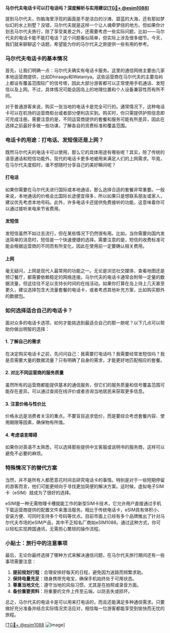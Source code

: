 **马尔代夫电话卡可以打电话吗？深度解析与实用建议[[TG💪+ @esim1088](https://t.me/s/esim1088)]**

提到马尔代夫，你脑海里浮现的画面是不是洁白的沙滩、碧蓝的大海，还有那如梦似幻的水上别墅？没错，马尔代夫就是这样一个让人魂牵梦绕的地方。但如果你计划去马尔代夫旅行，除了享受美景之外，还需要考虑一些实际问题，比如——马尔代夫的电话卡能不能打电话？这个问题看似简单，但实际上涉及很多细节。今天，我们就来聊聊这个话题，希望能为你的马尔代夫之旅提供一些有用的参考。

### 马尔代夫电话卡的基本情况

首先，让我们明确一点：马尔代夫确实有电话卡服务。这里的通信网络主要由几家本地运营商提供，比如Dhiraagu和Wataniya。这些运营商在马尔代夫的主要岛屿上都设有覆盖范围较广的信号塔，因此大部分游客都可以正常使用手机通话、发短信以及上网。不过，具体情况可能会因岛上的地理位置和个人设备兼容性而有所不同。

对于普通游客来说，购买一张当地的电话卡是完全可行的。通常情况下，这种电话卡可以在机场的运营商柜台或者部分便利店买到。购买时，你只需提供护照信息即可完成注册。需要注意的是，不同运营商提供的套餐和服务可能有所差异，因此在选择之前最好多做一些功课，了解各自的资费标准和覆盖范围。

### 电话卡的用途：打电话、发短信还是上网？

既然马尔代夫的电话卡可以使用，那么它的具体用途有哪些呢？其实，除了传统的语音通话和短信功能外，现代的电话卡更多地被用来满足人们的上网需求。毕竟，在马尔代夫度假时，谁不想随时分享自己的美好瞬间呢？

#### 打电话

如果你需要在马尔代夫进行国际或本地通话，那么选择合适的套餐非常重要。一般来说，本地通话的价格会比国际长途便宜得多，所以如果只是想联系朋友或家人，建议优先考虑本地号码。此外，许多电话卡还提供免费接听的功能，这意味着你可以通过接听来电来节省费用。

#### 发短信

发短信虽然不如过去流行，但在某些情况下仍然很有用。比如，当你需要向国内发送简单的消息时，短信是一个快速便捷的选择。需要注意的是，短信的收费标准可能会根据运营商的不同而有所变化，因此在使用前一定要确认相关费用。

#### 上网

毫无疑问，上网是现代人最常用的功能之一。无论是浏览社交媒体、查看地图还是预订餐厅，都需要依赖稳定的网络连接。马尔代夫的电话卡通常会附带一定量的数据流量，但这往往不足以支持长时间的在线活动。如果你打算在岛上待上几天甚至更久，建议选择包含大流量套餐的电话卡，或者考虑其他补充方案，比如购买额外的数据包。

### 如何选择适合自己的电话卡？

面对众多的电话卡选项，如何才能挑选到最适合自己的那一款呢？以下几点可以帮助你做出明智的选择：

#### 1. 了解自己的需求

在决定购买电话卡之前，先问问自己：我需要打电话吗？我需要经常发短信吗？我是否需要大量的数据流量？只有明确了自身的需求，才能更好地匹配相应的套餐。

#### 2. 对比不同运营商的服务质量

虽然所有的运营商都能提供基本的通信服务，但它们的服务质量和信号覆盖范围可能存在差异。可以通过查阅在线评价或者咨询当地居民来获取更多信息。

#### 3. 注意价格与性价比

价格永远是消费者关注的重点。不要盲目追求低价，而是要综合考虑套餐内容、使用期限等因素，确保物有所值。

#### 4. 考虑语言障碍

如果你对英语不太熟悉，可以选择那些提供中文客服或说明书的服务商，这样可以避免不必要的麻烦。

### 特殊情况下的替代方案

当然，并不是所有人都愿意花时间去研究电话卡的事情。特别是对于一些短期停留的游客而言，他们可能更倾向于寻找更加简便的解决方案。这时候，虚拟电子SIM卡（eSIM）就成为了很好的选择。

eSIM是一种无需物理卡槽就能工作的新型SIM卡技术，它允许用户直接通过手机下载运营商提供的配置文件来激活服务。相比于传统电话卡，eSIM具有体积小、安装方便、可同时支持多个号码等优点。目前市面上已经有多个品牌推出了针对马尔代夫市场的eSIM产品，其中不乏知名厂商如eSIM1088。通过这种方式，你可以轻松实现跨国通讯，无需担心繁琐的操作流程。

### 小贴士：旅行中的注意事项

最后，无论你最终选择了哪种方式来解决通信问题，在马尔代夫旅行期间还有一些事项需要注意：

1. **提前规划行程**：合理安排好每天的日程，避免因为迷路而频繁求助。
2. **保持电量充足**：随身携带充电宝，确保手机始终处于可用状态。
3. **尊重当地文化**：遵守当地的风俗习惯，尤其是在拍照或录音方面。
4. **备份重要资料**：将重要的文件上传至云端，以防丢失或损坏。

总之，马尔代夫的电话卡是可以用来打电话的，而且还能满足多种通信需求。只要做好充分准备并结合实际情况灵活应对，相信每一位游客都能享受到愉快而无忧的旅程。

[[TG💪+ @esim1088](https://t.me/s/esim1088) ![Image](https://i.postimg.cc/4NQfJmqS/Snipaste-2025-05-13-00-14-12.png)]